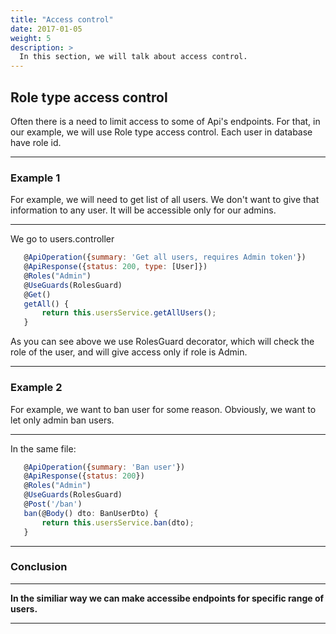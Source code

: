 ```yaml
---
title: "Access control"
date: 2017-01-05
weight: 5
description: >
  In this section, we will talk about access control.
---
```


## Role type access control
Often there is a need to limit access to some of Api's endpoints. For that, in our example, we will use Role type access control. Each user in database have role id. 

---

### Example 1
For example, we will need to get list of all users. We don't want to give that information to any user. It will be accessible only for our admins.

---
We go to users.controller
 ```js
    @ApiOperation({summary: 'Get all users, requires Admin token'})
    @ApiResponse({status: 200, type: [User]})
    @Roles("Admin")
    @UseGuards(RolesGuard)
    @Get()
    getAll() {
        return this.usersService.getAllUsers();
    }
``` 
As you can see above we use RolesGuard decorator, which will check the role of the user, and will give access only if role is Admin.

---

### Example 2
For example, we want to ban user for some reason. Obviously, we want to let only admin ban users.

---
In the same file:
 ```js
    @ApiOperation({summary: 'Ban user'})
    @ApiResponse({status: 200})
    @Roles("Admin")
    @UseGuards(RolesGuard)
    @Post('/ban')
    ban(@Body() dto: BanUserDto) {
        return this.usersService.ban(dto);
    }
``` 
---

### Conclusion
---
**In the similiar way we can make accessibe endpoints for specific range of users.**

---



